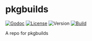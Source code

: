 # pkgbuilds

[![Godoc](http://img.shields.io/badge/godoc-reference-blue.svg?style=flat-square)](https://godoc.org/github.com/seankhliao/pkgbuilds)
[![License](https://img.shields.io/github/license/seankhliao/pkgbuilds.svg?style=flat-square)](LICENSE)
![Version](https://img.shields.io/github/v/tag/seankhliao/pkgbuilds?sort=semver&style=flat-square)
[![Build](https://badger.seankhliao.com/i/github_seankhliao_pkgbuilds)](https://badger.seankhliao.com/l/github_seankhliao_pkgbuilds)

A repo for pkgbuilds
